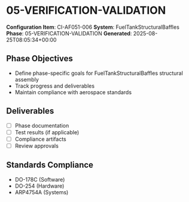 # 05-VERIFICATION-VALIDATION

**Configuration Item**: CI-AF051-006
**System**: FuelTankStructuralBaffles
**Phase**: 05-VERIFICATION-VALIDATION
**Generated**: 2025-08-25T08:05:34+00:00

## Phase Objectives
- Define phase-specific goals for FuelTankStructuralBaffles structural assembly
- Track progress and deliverables
- Maintain compliance with aerospace standards

## Deliverables
- [ ] Phase documentation
- [ ] Test results (if applicable)
- [ ] Compliance artifacts
- [ ] Review approvals

## Standards Compliance
- DO-178C (Software)
- DO-254 (Hardware)
- ARP4754A (Systems)

